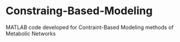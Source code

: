 # Constraing-Based-Modeling
MATLAB code developed for Contraint-Based Modeling methods of Metabolic Networks



